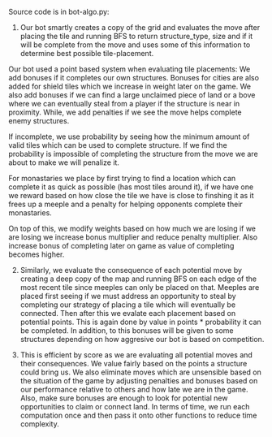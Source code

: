 Source code is in bot-algo.py:

1. Our bot smartly creates a copy of the grid and evaluates the move after placing the tile and running BFS to return structure_type, size and if it will be complete from the move and uses some of this information to determine best possible tile-placement. 

Our bot used a point based system when evaluating tile placements: We add bonuses if it completes our own structures. Bonuses for cities are also added for shield tiles which we increase in weight later on the game. We also add bonuses if we can find a large unclaimed piece of land or a bove where we can eventually steal from a player if the structure is near in proximity. While, we add penalties if we see the move helps complete enemy structures. 

If incomplete, we use probability by seeing how the minimum amount of valid tiles which can be used to complete structure. If we find the probability is impossible of completing the structure from the move we are about to make we will penalize it. 

For monastaries we place by first trying to find a location which can complete it as quick as possible (has most tiles around it), if we have one we reward based on how close the tile we have is close to finshing it as it frees up a meeple and a penalty for helping opponents complete their monastaries.

On top of this, we modify weights based on how much we are losing if we are losing we increase bonus multiplier and reduce penalty multiplier. Also increase bonus of completing later on game as value of completing becomes higher. 

2. Similarly, we evaluate the consequence of each potential move by creating a deep copy of the map and running BFS on each edge of the most recent tile since meeples can only be placed on that. Meeples are placed first seeing if we must address an opportunity to steal by completing our strategy of placing a tile which will eventually be connected. Then after this we evalate each placement based on potential points. This is again done by value in points * probability it can be completed. In addition, to this bonuses will be given to some structures depending on how aggresive our bot is based on competition.

3. This is efficient by score as we are evaluating all potential moves and their consequences. We value fairly based on the points a structure could bring us. We also eliminate moves which are unsensible based on the situation of the game by adjusting penalties and bonuses based on our performance relative to others and how late we are in the game. Also, make sure bonuses are enough to look for potential new opportunities to claim or connect land. In terms of time, we run each computation once and then pass it onto other functions to reduce time complexity. 